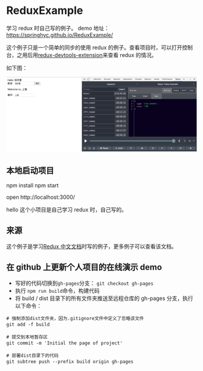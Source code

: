 # ReduxExample

学习 redux 时自己写的例子。 demo 地址：https://springhyc.github.io/ReduxExample/

这个例子只是一个简单的同步的使用 redux 的例子。查看项目时，可以打开控制台，之用后用[redux-devtools-extension](https://github.com/zalmoxisus/redux-devtools-extension#usage)来查看 redux 的情况。

如下图：

![demo](./images/demo.png)

## 本地启动项目

npm install
npm start

open http://localhost:3000/

hello 这个小项目是自己学习 redux 时，自己写的。

## 来源

这个例子是学习[Redux 中文文档](http://cn.redux.js.org/docs/introduction/Examples.html)时写的例子，更多例子可以查看该文档。

## 在 github 上更新个人项目的在线演示 demo

* 写好的代码切换到`gh-pages`分支： `git checkout gh-pages`
* 执行 `npm run build`命令，构建代码
* 将 build / dist 目录下的所有文件夹推送至远程仓库的 gh-pages 分支，执行以下命令：

```shell
# 强制添加dist文件夹，因为.gitignore文件中定义了忽略该文件
git add -f build

# 提交到本地暂存区
git commit -m 'Initial the page of project'

# 部署dist目录下的代码
git subtree push --prefix build origin gh-pages
```
